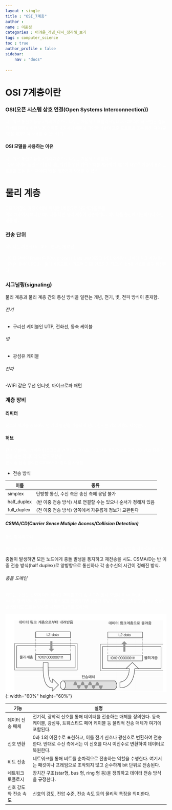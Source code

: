 ```yaml
---
layout : single
title : "OSI_7계층"
author : 
name : 이준성
categories : 어려운_개념_다시_정리해_보기
tags : computer_science
toc : true
author_profile : false
sidebar:
    nav : "docs"

---
```


# OSI 7계층이란

### OSI(오픈 시스템 상호 연결(Open Systems Interconnection))

<span style = "color:white; font-size:90%">네트워크 통신 기능을 7개의 계층으로 나누는 개념적 프레임워크입니다. OSI 데이터 모델은 컴퓨터 네트워킹을 위한 범용 언어를 제공하기 때문에 다양한 기술이 표준 프로토콜 또는 통신 규약(규칙)을 제공하여 사용할 수 있습니다.  
</span>

#### OSI 모델을 사용하는 이유

<span style = "color:white; font-size:90%">네트워크 통신 기능을 7개의 계층으로 나누는 개념적 프레임워크<br>. OSI 데이터 모델은 컴퓨터 네트워킹을 위한 범용 언어를 제공하기 때문에 다양한 기술이 표준 프로토콜 또는 통신 규약(규칙)을 제공하여 사용할 수 있음.  
</span>

# 물리 계층

<span style = "color:white; font-size:90%">OSI 7계층의 가장 아래에 위치한 1계층으로 하드웨어를 뜻함.<br>
위의 계층에서 보내진 데이터를 다른 물리 계층에 전송하거나, 데이터를 중간에 차단하거나 하는 일을 함.<br>
</span>

### 전송 단위
<span style = "color:white; font-size:90%">데이터는 기본적으로 0,1로 인코딩해 보냄.<br>
<br>
데이터 단위인 Frame은 PDU, process Data Unit이라고 한다. 2계층인 데이터 링크 계층에서 내려온 데이터, PDU가 물리 계층으로 내려오면 0,1로 인코딩이 되고, 이 bit를 신호로 바꿔 통신한다.<br>
</span>





### 시그널링(signaling)
물리 계층과 물리 계층 간의 통신 방식을 일컫는 개념, 전기, 빛, 전파 방식이 존재함.

###### 전기
- 구리선 케이블인 UTP, 전화선, 동축 케이블

###### 빛 
- 광섬유 케이블

###### 전파 
-WIFI 같은 무선 인터넷, 마이크로파 패턴

### 계층 장비

#### 리피터

<span style = "color:white; font-size:90%">신호의 세기를 증폭해서 먼 거리 통신을 가능하게 한다. 현재는 거의 사용되지 않는다.
</span>


#### 허브

<span style = "color:white; font-size:90%">한 사무실이나 가까운 컴퓨터들을 연결하는 장치로, 각 회선을 통합적으로 관리하며 신호 증폭 역할을 하는 리피터의 역할도 포함함.<br>
반 이중 전송 방식인 CSMA/CD 방식을 사용함.<br>
</span>

- 전송 방식

|이름|종류|
|-------|-----------|
|simplex|단방향 통신, 수신 측은 송신 측에 응답 불가|
|half_duplex|(반 이중 전송 방식) 서로 연결할 수는 있으나 순서가 정해져 있음|
|full_duplex|(전 이중 전송 방식) 양쪽에서 자유롭게 정보가 교환된다|

##### CSMA/CD(Carrier Sense Mutiple Access/Collision Detection)

<span style = "color:white; font-size:90%">통신 방식의 하나.<br>
<br>
송신 노드는 데이터를 전송하고 다음 채널에서 다른 노드의 데이터 충돌 발생을 지속적으로 감지.<br>

충돌이 발생하면 모든 노드에게 충돌 발생을 통지하고 재전송을 시도.
CSMA/D는 반 이중 전송 방식(half duplex)로 양뱡향으로 통신하나 각 송수신의 시간이 정해진 방식.
</span>

###### 충돌 도메인

<span style = "color:white; font-size:90%">허브는 수신한 신호에 대해 어떠한 제어를 하지 않고 그저 흘려 보낸다.(flooding) <br>
=> 두 개 이상의 기기가 동시에 신호를 발생시키면 신호가 부딪힐 수 있다.(충돌 현상)
=> 충돌이 발생할지도 모르는 범위를 지정한다.(충돌 도메인)
</span>


!["물리계층의 구조"](/assets/images/osi_1.png){: width="60%" height="60%"}

|기능|설명|
|---|---|
|데이터 전송 매체|전기적, 광학적 신호를 통해 데이터를 전송하는 매체를 정의한다. 동축 케이블, 광섬유, 트웨스티드 페어 케이블 등 물리적 전송 매체가 여기에 포함된다.|
|신호 변환|0과 1의 이진수로 표현하고, 이를 전기 신호나 광신호로 변환하여 전송한다. 반대로 수신 측에서는 이 신호를 다시 이진수로 변환하여 데이터로 복원한다.|
|비트 전송|네트워크를 통해 비트를 순차적으로 전송하는 역할을 수행한다. 여기서는 패킷이나 프레임으로 조작되지 않고 순수하게 bit 단위로 전송된다.|
|네트워크 토폴로지|장치간 구조(star형, bus 형, ring 형 등)을 정의하고 데이터 전송 방식을 규정한다.|
|신호 강도와 전송 속도|신호의 강도, 전압 수준, 전송 속도 등의 물리적 특징을 의미한다.|





